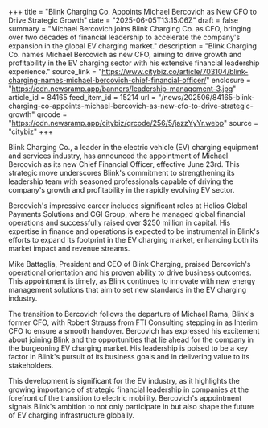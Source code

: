 +++
title = "Blink Charging Co. Appoints Michael Bercovich as New CFO to Drive Strategic Growth"
date = "2025-06-05T13:15:06Z"
draft = false
summary = "Michael Bercovich joins Blink Charging Co. as CFO, bringing over two decades of financial leadership to accelerate the company's expansion in the global EV charging market."
description = "Blink Charging Co. names Michael Bercovich as new CFO, aiming to drive growth and profitability in the EV charging sector with his extensive financial leadership experience."
source_link = "https://www.citybiz.co/article/703104/blink-charging-names-michael-bercovich-chief-financial-officer/"
enclosure = "https://cdn.newsramp.app/banners/leadership-management-3.jpg"
article_id = 84165
feed_item_id = 15214
url = "/news/202506/84165-blink-charging-co-appoints-michael-bercovich-as-new-cfo-to-drive-strategic-growth"
qrcode = "https://cdn.newsramp.app/citybiz/qrcode/256/5/jazzYyYr.webp"
source = "citybiz"
+++

<p>Blink Charging Co., a leader in the electric vehicle (EV) charging equipment and services industry, has announced the appointment of Michael Bercovich as its new Chief Financial Officer, effective June 23rd. This strategic move underscores Blink's commitment to strengthening its leadership team with seasoned professionals capable of driving the company's growth and profitability in the rapidly evolving EV sector.</p><p>Bercovich's impressive career includes significant roles at Helios Global Payments Solutions and CGI Group, where he managed global financial operations and successfully raised over $250 million in capital. His expertise in finance and operations is expected to be instrumental in Blink's efforts to expand its footprint in the EV charging market, enhancing both its market impact and revenue streams.</p><p>Mike Battaglia, President and CEO of Blink Charging, praised Bercovich's operational orientation and his proven ability to drive business outcomes. This appointment is timely, as Blink continues to innovate with new energy management solutions that aim to set new standards in the EV charging industry.</p><p>The transition to Bercovich follows the departure of Michael Rama, Blink's former CFO, with Robert Strauss from FTI Consulting stepping in as Interim CFO to ensure a smooth handover. Bercovich has expressed his excitement about joining Blink and the opportunities that lie ahead for the company in the burgeoning EV charging market. His leadership is poised to be a key factor in Blink's pursuit of its business goals and in delivering value to its stakeholders.</p><p>This development is significant for the EV industry, as it highlights the growing importance of strategic financial leadership in companies at the forefront of the transition to electric mobility. Bercovich's appointment signals Blink's ambition to not only participate in but also shape the future of EV charging infrastructure globally.</p>